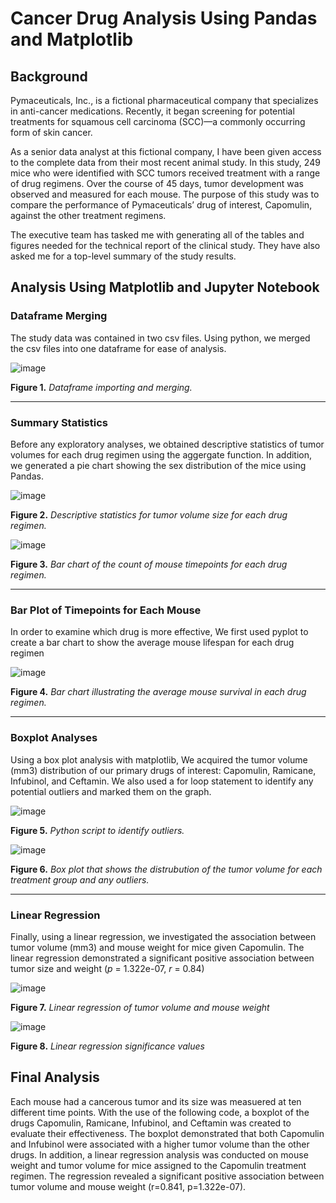 # Cancer Drug Analysis Using Pandas and Matplotlib

## Background
Pymaceuticals, Inc., is a fictional pharmaceutical company that specializes in anti-cancer medications. Recently, it began screening for potential treatments for squamous cell carcinoma (SCC)—a commonly occurring form of skin cancer.

As a senior data analyst at this fictional company, I have been given access to the complete data from their most recent animal study. In this study, 249 mice who were identified with SCC tumors received treatment with a range of drug regimens. Over the course of 45 days, tumor development was observed and measured for each mouse. The purpose of this study was to compare the performance of Pymaceuticals’ drug of interest, Capomulin, against the other treatment regimens.

The executive team has tasked me with generating all of the tables and figures needed for the technical report of the clinical study. They have also asked me for a top-level summary of the study results.

## Analysis Using Matplotlib and Jupyter Notebook
### Dataframe Merging
The study data was contained in two csv files. Using python, we merged the csv files into one dataframe for ease of analysis.

![image](https://github.com/nicholaishaw/matplotlib-challenge/assets/135463220/237b1258-e790-4978-96f5-b8f63676b1d6)

**Figure 1.** *Dataframe importing and merging.*
___
### Summary Statistics
Before any exploratory analyses, we obtained descriptive statistics of tumor volumes for each drug regimen using the aggergate function. In addition, we generated a pie chart showing the sex distribution of the mice using Pandas.

![image](https://github.com/nicholaishaw/matplotlib-challenge/assets/135463220/deb7577a-b860-4f70-ab91-7690b7d2f378)

**Figure 2.** *Descriptive statistics for tumor volume size for each drug regimen.*

![image](https://github.com/nicholaishaw/matplotlib-challenge/assets/135463220/445f51ff-a547-4e77-a6c9-2093aa28c98d)

**Figure 3.** *Bar chart of the count of mouse timepoints for each drug regimen.*
___
### Bar Plot of Timepoints for Each Mouse
In order to examine which drug is more effective, We first used pyplot to create a bar chart to show the average mouse lifespan for each drug regimen

![image](https://github.com/nicholaishaw/matplotlib-challenge/assets/135463220/92ab25a5-3e7c-44c5-8863-53d3442649cc)

**Figure 4.** *Bar chart illustrating the average mouse survival in each drug regimen.*
___
### Boxplot Analyses
Using a box plot analysis with matplotlib, We acquired the tumor volume (mm3) distribution of our primary drugs of interest: Capomulin, Ramicane, Infubinol, and Ceftamin. We also used a for loop statement to identify any potential outliers and marked them on the graph.

![image](https://github.com/nicholaishaw/matplotlib-challenge/assets/135463220/f0d588e8-9f7b-46e7-8b3d-4b9b0844972e)

**Figure 5.** *Python script to identify outliers.*

![image](https://github.com/nicholaishaw/matplotlib-challenge/assets/135463220/ddd53236-25f7-4afa-9cf5-e1f35571f9b0)

**Figure 6.** *Box plot that shows the distrubution of the tumor volume for each treatment group and any outliers.*
___
### Linear Regression
Finally, using a linear regression, we investigated the association between tumor volume (mm3) and mouse weight for mice given Capomulin. The linear regression demonstrated a significant positive association between tumor size and weight (*p* = 1.322e-07, *r* = 0.84)

![image](https://github.com/nicholaishaw/matplotlib-challenge/assets/135463220/ea80beb9-f07b-4c70-9c65-bf68c4aea704)

**Figure 7.** *Linear regression of tumor volume and mouse weight*

![image](https://github.com/nicholaishaw/matplotlib-challenge/assets/135463220/08ab0d23-ca3f-41b3-8b5c-53a9eb23c792)

**Figure 8.** *Linear regression significance values*



## Final Analysis
Each mouse had a cancerous tumor and its size was measuered at ten different time points. With the use of the following code, a boxplot of the drugs Capomulin, Ramicane, Infubinol, and Ceftamin was created to evaluate their effectiveness. The boxplot demonstrated that both Capomulin and Infubinol were associated with a higher tumor volume than the other drugs. In addition, a linear regression analysis was conducted on mouse weight and tumor volume for mice assigned to the Capomulin treatment regimen. The regression revealed a significant positive association between tumor volume and mouse weight (r=0.841, p=1.322e-07).
